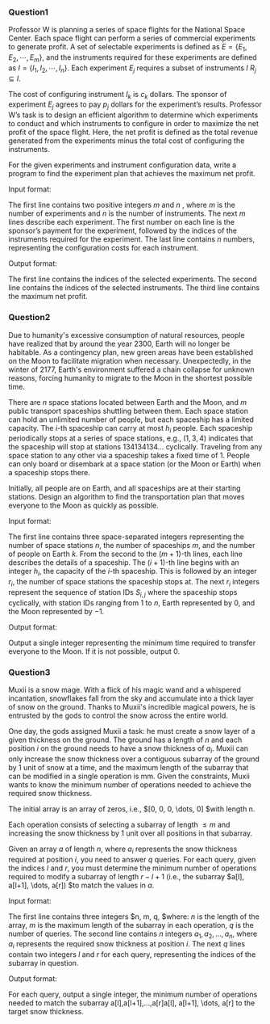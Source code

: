 ### Question1

Professor W is planning a series of space flights for the National Space Center. 
Each space flight can perform a series of commercial experiments to generate profit. 
A set of selectable experiments is defined as $E = \{ E_1, E_2, \cdots, E_m \}$, and the instruments required for these experiments are defined as $I = \{ I_1, I_2, \cdots, I_n \}$. 
Each experiment $E_j$ requires a subset of instruments $I$ $R_j \subseteq I$.

The cost of configuring instrument  $I_k$  is  $c_k$  dollars. 
The sponsor of experiment  $E_j$  agrees to pay  $p_j$  dollars for the experiment’s results. 
Professor W’s task is to design an efficient algorithm to determine which experiments to conduct and which instruments to configure in order to maximize the net profit of the space flight. 
Here, the net profit is defined as the total revenue generated from the experiments minus the total cost of configuring the instruments.

For the given experiments and instrument configuration data, write a program to find the experiment plan that achieves the maximum net profit.

Input format:

The first line contains two positive integers  $m$  and  $n$ , where  $m$  is the number of experiments and  $n$  is the number of instruments. 
The next  $m$  lines describe each experiment. 
The first number on each line is the sponsor’s payment for the experiment, followed by the indices of the instruments required for the experiment. 
The last line contains  $n$  numbers, representing the configuration costs for each instrument.

Output format:

The first line contains the indices of the selected experiments. 
The second line contains the indices of the selected instruments. 
The third line contains the maximum net profit.

### Question2

Due to humanity's excessive consumption of natural resources, people have realized that by around the year 2300, Earth will no longer be habitable. 
As a contingency plan, new green areas have been established on the Moon to facilitate migration when necessary. 
Unexpectedly, in the winter of 2177, Earth's environment suffered a chain collapse for unknown reasons, forcing humanity to migrate to the Moon in the shortest possible time.

There are $n$ space stations located between Earth and the Moon, and $m$ public transport spaceships shuttling between them. 
Each space station can hold an unlimited number of people, but each spaceship has a limited capacity. 
The $i$-th spaceship can carry at most $h_i$ people. 
Each spaceship periodically stops at a series of space stations, e.g., $(1, 3, 4)$ indicates that the spaceship will stop at stations $134134134\ldots$ cyclically. 
Traveling from any space station to any other via a spaceship takes a fixed time of $1$. 
People can only board or disembark at a space station (or the Moon or Earth) when a spaceship stops there.

Initially, all people are on Earth, and all spaceships are at their starting stations. 
Design an algorithm to find the transportation plan that moves everyone to the Moon as quickly as possible.

Input format:

The first line contains three space-separated integers representing the number of space stations $n$, the number of spaceships $m$, and the number of people on Earth $k$.
From the second to the $(m + 1)$-th lines, each line describes the details of a spaceship. 
The $(i + 1)$-th line begins with an integer $h_i$, the capacity of the $i$-th spaceship. 
This is followed by an integer $r_i$, the number of space stations the spaceship stops at. 
The next $r_i$ integers represent the sequence of station IDs $S_{i,j}$ where the spaceship stops cyclically, with station IDs ranging from $1$ to $n$, Earth represented by $0$, and the Moon represented by $-1$.

Output format:

Output a single integer representing the minimum time required to transfer everyone to the Moon. 
If it is not possible, output 0.

### Question3

Muxii is a snow mage. 
With a flick of his magic wand and a whispered incantation, snowflakes fall from the sky and accumulate into a thick layer of snow on the ground. 
Thanks to Muxii's incredible magical powers, he is entrusted by the gods to control the snow across the entire world.

One day, the gods assigned Muxii a task: he must create a snow layer of a given thickness on the ground. 
The ground has a length of $n$ and each position $i$ on the ground needs to have a snow thickness of $a_i$. 
Muxii can only increase the snow thickness over a contiguous subarray of the ground by 1 unit of snow at a time, and the maximum length of the subarray that can be modified in a single operation is mm. 
Given the constraints, Muxii wants to know the minimum number of operations needed to achieve the required snow thickness.

The initial array is an array of zeros, i.e., $[0, 0, 0, \dots, 0] $with length n.

Each operation consists of selecting a subarray of length $\le m$ and increasing the snow thickness by 1 unit over all positions in that subarray.

Given an array $a$ of length $n$, where $a_i$ represents the snow thickness required at position $i$, you need to answer $q$ queries. 
For each query, given the indices $l$ and $r$, you must determine the minimum number of operations required to modify a subarray of length $r - l + 1$ (i.e., the subarray $a[l], a[l+1], \dots, a[r]) $to match the values in $a$.

Input format:

The first line contains three integers $n, m, q, $where: 
$n$ is the length of the array, $m$ is the maximum length of the subarray in each operation, $q$ is the number of queries.
The second line contains $n$ integers $a_1, a_2, \dots, a_n$, where $a_i$ represents the required snow thickness at position $i$.
The next $q$ lines contain two integers $l$ and $r$ for each query, representing the indices of the subarray in question.

Output format:

For each query, output a single integer, the minimum number of operations needed to match the subarray a[l],a[l+1],…,a[r]a[l], a[l+1], \dots, a[r] to the target snow thickness.
